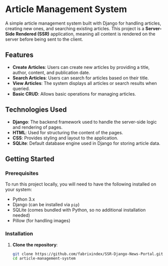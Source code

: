 # Article Management System

A simple article management system built with Django for handling articles, creating new ones, and searching existing articles. This project is a **Server-Side Rendered (SSR)** application, meaning all content is rendered on the server before being sent to the client.

## Features

- **Create Articles**: Users can create new articles by providing a title, author, content, and publication date.
- **Search Articles**: Users can search for articles based on their title.
- **View Articles**: The system displays all articles or search results when queried.
- **Basic CRUD**: Allows basic operations for managing articles.

## Technologies Used

- **Django**: The backend framework used to handle the server-side logic and rendering of pages.
- **HTML**: Used for structuring the content of the pages.
- **CSS**: Provides styling and layout to the application.
- **SQLite**: Default database engine used in Django for storing article data.
  
## Getting Started

### Prerequisites

To run this project locally, you will need to have the following installed on your system:

- Python 3.x
- Django (can be installed via `pip`)
- SQLite (comes bundled with Python, so no additional installation needed)
- Pillow (for handling images)

### Installation

1. **Clone the repository**:

   ```bash
   git clone https://github.com/fabrixindex/SSR-Django-News-Portal.git
   cd article-management-system
